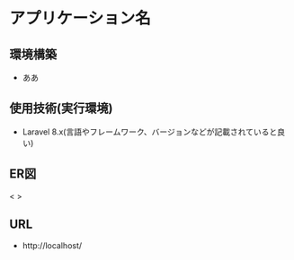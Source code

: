 # アプリケーション名

## 環境構築
- ああ

## 使用技術(実行環境)
-  Laravel 8.x(言語やフレームワーク、バージョンなどが記載されていると良い)

## ER図
< >

## URL
- http://localhost/
